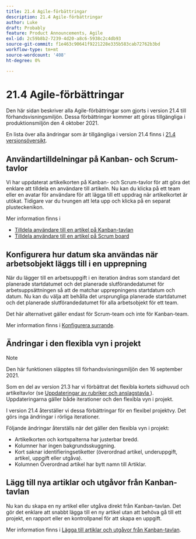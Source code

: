 ```yaml
---
title: 21.4 Agile-förbättringar
description: 21.4 Agile-förbättringar
author: Luke
draft: Probably
feature: Product Announcements, Agile
exl-id: 2c59b8b2-7239-4d20-a8c6-5938c2c4db93
source-git-commit: f1e463c90641f9221228e335b583cab72762b3bd
workflow-type: tm+mt
source-wordcount: '408'
ht-degree: 0%

---
```


# 21.4 Agile-förbättringar

Den här sidan beskriver alla Agile-förbättringar som gjorts i version 21.4 till förhandsvisningsmiljön. Dessa förbättringar kommer att göras tillgängliga i produktionsmiljön den 4 oktober 2021.

En lista över alla ändringar som är tillgängliga i version 21.4 finns i [21.4 versionsöversikt](../../../product-announcements/product-releases/21.4-release-activity/21-4-release-overview.md).

## Användartilldelningar på Kanban- och Scrum-tavlor

Vi har uppdaterat artikelkorten på Kanban- och Scrum-tavlor för att göra det enklare att tilldela en användare till artikeln. Nu kan du klicka på ett team eller en avatar för användare för att lägga till ett uppdrag när artikelkortet är utökat. Tidigare var du tvungen att leta upp och klicka på en separat plusteckenikon.

Mer information finns i

* [Tilldela användare till en artikel på Kanban-tavlan](../../../agile/use-kanban-in-an-agile-team/assign-users-to-a-story.md)
* [Tilldela användare till en artikel på Scrum board](../../../agile/use-scrum-in-an-agile-team/scrum-board/assign-users-to-a-story-scrum.md)

## Konfigurera hur datum ska användas när arbetsobjekt läggs till i en upprepning

När du lägger till en arbetsuppgift i en iteration ändras som standard det planerade startdatumet och det planerade slutförandedatumet för arbetsuppsättningen så att de matchar upprepningens startdatum och datum. Nu kan du välja att behålla det ursprungliga planerade startdatumet och det planerade slutförandedatumet för alla arbetsobjekt för ett team.

Det här alternativet gäller endast för Scrum-team och inte för Kanban-team.

Mer information finns i [Konfigurera surrande](../../../agile/get-started-with-agile-in-workfront/configure-scrum.md).

## Ändringar i den flexibla vyn i projekt

>[!NOTE]
>
>Den här funktionen släpptes till förhandsvisningsmiljön den 16 september 2021.

Som en del av version 21.3 har vi förbättrat det flexibla kortets sidhuvud och artikeltavlor (se [Uppdateringar av rubriker och anslagstavla &#x200B;](../../../product-announcements/product-releases/21.3-release-activity/21-3-project-enhancements.md#agile)). Uppdateringarna gäller både iterationer och den flexibla vyn i projekt.

I version 21.4 återställer vi dessa förbättringar för en flexibel projektvy. Det görs inga ändringar i rörliga iterationer.

Följande ändringar återställs när det gäller den flexibla vyn i projekt:

* Artikelkorten och kortspalterna har justerbar bredd.
* Kolumner har ingen bakgrundsskuggning.
* Kort saknar identifieringsetiketter (överordnad artikel, underuppgift, artikel, uppgift eller utgåva).
* Kolumnen Överordnad artikel har bytt namn till Artiklar.

## Lägg till nya artiklar och utgåvor från Kanban-tavlan

Nu kan du skapa en ny artikel eller utgåva direkt från Kanban-tavlan. Det gör det enklare att snabbt lägga till en ny artikel utan att behöva gå till ett projekt, en rapport eller en kontrollpanel för att skapa en uppgift.

Mer information finns i [Lägga till artiklar och utgåvor från Kanban-tavlan](../../../agile/use-kanban-in-an-agile-team/add-story-from-kanban-board.md).

